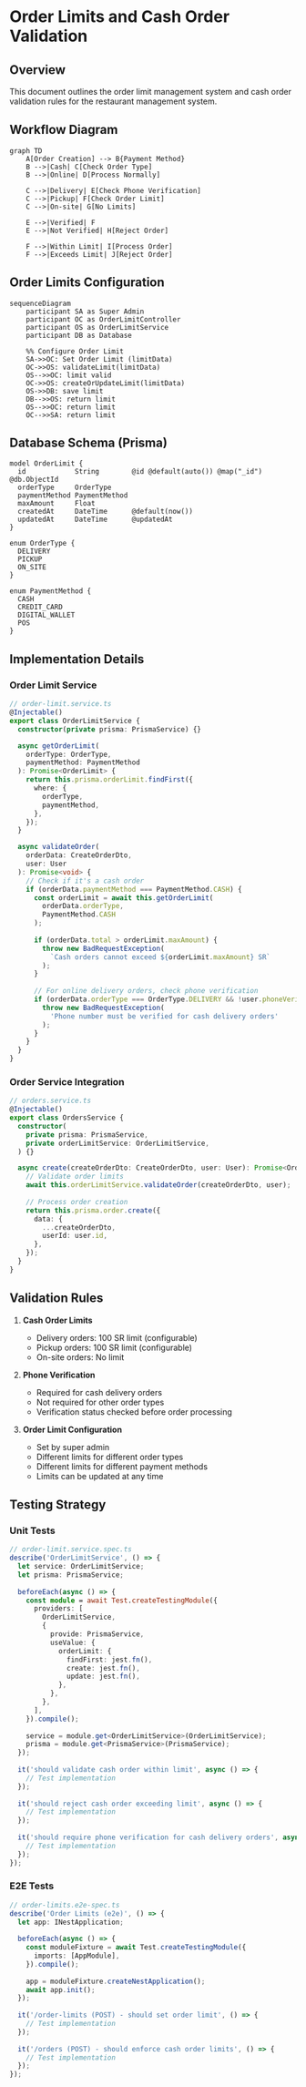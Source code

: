 # Order Limits and Cash Order Validation

## Overview
This document outlines the order limit management system and cash order validation rules for the restaurant management system.

## Workflow Diagram

```mermaid
graph TD
    A[Order Creation] --> B{Payment Method}
    B -->|Cash| C[Check Order Type]
    B -->|Online| D[Process Normally]
    
    C -->|Delivery| E[Check Phone Verification]
    C -->|Pickup| F[Check Order Limit]
    C -->|On-site| G[No Limits]
    
    E -->|Verified| F
    E -->|Not Verified| H[Reject Order]
    
    F -->|Within Limit| I[Process Order]
    F -->|Exceeds Limit| J[Reject Order]
```

## Order Limits Configuration

```mermaid
sequenceDiagram
    participant SA as Super Admin
    participant OC as OrderLimitController
    participant OS as OrderLimitService
    participant DB as Database
    
    %% Configure Order Limit
    SA->>OC: Set Order Limit (limitData)
    OC->>OS: validateLimit(limitData)
    OS-->>OC: limit valid
    OC->>OS: createOrUpdateLimit(limitData)
    OS->>DB: save limit
    DB-->>OS: return limit
    OS-->>OC: return limit
    OC-->>SA: return limit
```

## Database Schema (Prisma)

```prisma
model OrderLimit {
  id            String        @id @default(auto()) @map("_id") @db.ObjectId
  orderType     OrderType
  paymentMethod PaymentMethod
  maxAmount     Float
  createdAt     DateTime      @default(now())
  updatedAt     DateTime      @updatedAt
}

enum OrderType {
  DELIVERY
  PICKUP
  ON_SITE
}

enum PaymentMethod {
  CASH
  CREDIT_CARD
  DIGITAL_WALLET
  POS
}
```

## Implementation Details

### Order Limit Service
```typescript
// order-limit.service.ts
@Injectable()
export class OrderLimitService {
  constructor(private prisma: PrismaService) {}

  async getOrderLimit(
    orderType: OrderType,
    paymentMethod: PaymentMethod
  ): Promise<OrderLimit> {
    return this.prisma.orderLimit.findFirst({
      where: {
        orderType,
        paymentMethod,
      },
    });
  }

  async validateOrder(
    orderData: CreateOrderDto,
    user: User
  ): Promise<void> {
    // Check if it's a cash order
    if (orderData.paymentMethod === PaymentMethod.CASH) {
      const orderLimit = await this.getOrderLimit(
        orderData.orderType,
        PaymentMethod.CASH
      );
      
      if (orderData.total > orderLimit.maxAmount) {
        throw new BadRequestException(
          `Cash orders cannot exceed ${orderLimit.maxAmount} SR`
        );
      }
      
      // For online delivery orders, check phone verification
      if (orderData.orderType === OrderType.DELIVERY && !user.phoneVerified) {
        throw new BadRequestException(
          'Phone number must be verified for cash delivery orders'
        );
      }
    }
  }
}
```

### Order Service Integration
```typescript
// orders.service.ts
@Injectable()
export class OrdersService {
  constructor(
    private prisma: PrismaService,
    private orderLimitService: OrderLimitService,
  ) {}

  async create(createOrderDto: CreateOrderDto, user: User): Promise<Order> {
    // Validate order limits
    await this.orderLimitService.validateOrder(createOrderDto, user);
    
    // Process order creation
    return this.prisma.order.create({
      data: {
        ...createOrderDto,
        userId: user.id,
      },
    });
  }
}
```

## Validation Rules

1. **Cash Order Limits**
   - Delivery orders: 100 SR limit (configurable)
   - Pickup orders: 100 SR limit (configurable)
   - On-site orders: No limit

2. **Phone Verification**
   - Required for cash delivery orders
   - Not required for other order types
   - Verification status checked before order processing

3. **Order Limit Configuration**
   - Set by super admin
   - Different limits for different order types
   - Different limits for different payment methods
   - Limits can be updated at any time

## Testing Strategy

### Unit Tests
```typescript
// order-limit.service.spec.ts
describe('OrderLimitService', () => {
  let service: OrderLimitService;
  let prisma: PrismaService;
  
  beforeEach(async () => {
    const module = await Test.createTestingModule({
      providers: [
        OrderLimitService,
        {
          provide: PrismaService,
          useValue: {
            orderLimit: {
              findFirst: jest.fn(),
              create: jest.fn(),
              update: jest.fn(),
            },
          },
        },
      ],
    }).compile();
    
    service = module.get<OrderLimitService>(OrderLimitService);
    prisma = module.get<PrismaService>(PrismaService);
  });
  
  it('should validate cash order within limit', async () => {
    // Test implementation
  });
  
  it('should reject cash order exceeding limit', async () => {
    // Test implementation
  });
  
  it('should require phone verification for cash delivery orders', async () => {
    // Test implementation
  });
});
```

### E2E Tests
```typescript
// order-limits.e2e-spec.ts
describe('Order Limits (e2e)', () => {
  let app: INestApplication;
  
  beforeEach(async () => {
    const moduleFixture = await Test.createTestingModule({
      imports: [AppModule],
    }).compile();
    
    app = moduleFixture.createNestApplication();
    await app.init();
  });
  
  it('/order-limits (POST) - should set order limit', () => {
    // Test implementation
  });
  
  it('/orders (POST) - should enforce cash order limits', () => {
    // Test implementation
  });
});
``` 